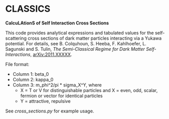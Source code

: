# CLASSICS
**CalcuLAtionS of Self Interaction Cross Sections**

This code provides analytical expressions and tabulated values for the self-scattering cross sections of dark matter particles interacting via a Yukawa potential. For details, see 
B. Colquhoun, S. Heeba, F. Kahlhoefer, L. Sagunski and S. Tulin, *The Semi-Classical Regime for Dark Matter Self-Interactions*, [arXiv:2011.XXXXX](https://arxiv.org/abs/2011.XXXXX). 

File format:
* Column 1: beta_0
* Column 2: kappa_0
* Column 3: m_phi^2/pi * sigma_X^Y, where
  * X = T or V for distinguishable particles and X = even, odd, scalar, fermion or vector for identical particles
  * Y = attractive, repulsive

See *cross_sections.py* for example usage.
